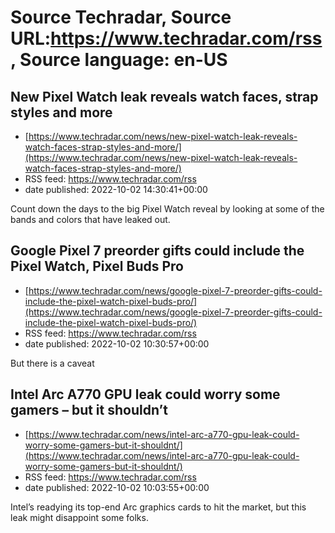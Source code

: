 # Source Techradar, Source URL:https://www.techradar.com/rss, Source language: en-US

## New Pixel Watch leak reveals watch faces, strap styles and more
 - [https://www.techradar.com/news/new-pixel-watch-leak-reveals-watch-faces-strap-styles-and-more/](https://www.techradar.com/news/new-pixel-watch-leak-reveals-watch-faces-strap-styles-and-more/)
 - RSS feed: https://www.techradar.com/rss
 - date published: 2022-10-02 14:30:41+00:00

Count down the days to the big Pixel Watch reveal by looking at some of the bands and colors that have leaked out.

## Google Pixel 7 preorder gifts could include the Pixel Watch, Pixel Buds Pro
 - [https://www.techradar.com/news/google-pixel-7-preorder-gifts-could-include-the-pixel-watch-pixel-buds-pro/](https://www.techradar.com/news/google-pixel-7-preorder-gifts-could-include-the-pixel-watch-pixel-buds-pro/)
 - RSS feed: https://www.techradar.com/rss
 - date published: 2022-10-02 10:30:57+00:00

But there is a caveat

## Intel Arc A770 GPU leak could worry some gamers – but it shouldn’t
 - [https://www.techradar.com/news/intel-arc-a770-gpu-leak-could-worry-some-gamers-but-it-shouldnt/](https://www.techradar.com/news/intel-arc-a770-gpu-leak-could-worry-some-gamers-but-it-shouldnt/)
 - RSS feed: https://www.techradar.com/rss
 - date published: 2022-10-02 10:03:55+00:00

Intel’s readying its top-end Arc graphics cards to hit the market, but this leak might disappoint some folks.

